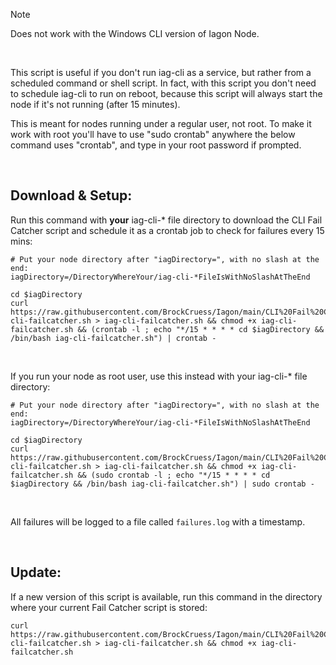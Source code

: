 > [!NOTE]
> Does not work with the Windows CLI version of Iagon Node.

<br>

This script is useful if you don't run iag-cli as a service, but rather from a scheduled command or shell script. In fact, with this script you don't need to schedule iag-cli to run on reboot, because this script will always start the node if it's not running (after 15 minutes).

This is meant for nodes running under a regular user, not root. To make it work with root you'll have to use "sudo crontab" anywhere the below command uses "crontab", and type in your root password if prompted.

<br>

## Download & Setup:

Run this command with **your** iag-cli-* file directory to download the CLI Fail Catcher script and schedule it as a crontab job to check for failures every 15 mins:

```
# Put your node directory after "iagDirectory=", with no slash at the end:
iagDirectory=/DirectoryWhereYour/iag-cli-*FileIsWithNoSlashAtTheEnd

cd $iagDirectory
curl https://raw.githubusercontent.com/BrockCruess/Iagon/main/CLI%20Fail%20Catcher/iag-cli-failcatcher.sh > iag-cli-failcatcher.sh && chmod +x iag-cli-failcatcher.sh && (crontab -l ; echo "*/15 * * * * cd $iagDirectory && /bin/bash iag-cli-failcatcher.sh") | crontab -
```
<br>

If you run your node as root user, use this instead with your iag-cli-* file directory:

```
# Put your node directory after "iagDirectory=", with no slash at the end:
iagDirectory=/DirectoryWhereYour/iag-cli-*FileIsWithNoSlashAtTheEnd

cd $iagDirectory
curl https://raw.githubusercontent.com/BrockCruess/Iagon/main/CLI%20Fail%20Catcher/iag-cli-failcatcher.sh > iag-cli-failcatcher.sh && chmod +x iag-cli-failcatcher.sh && (sudo crontab -l ; echo "*/15 * * * * cd $iagDirectory && /bin/bash iag-cli-failcatcher.sh") | sudo crontab -
```

<br>

All failures will be logged to a file called `failures.log` with a timestamp.

<br>

## Update:

If a new version of this script is available, run this command in the directory where your current Fail Catcher script is stored:

```
curl https://raw.githubusercontent.com/BrockCruess/Iagon/main/CLI%20Fail%20Catcher/iag-cli-failcatcher.sh > iag-cli-failcatcher.sh && chmod +x iag-cli-failcatcher.sh
```
